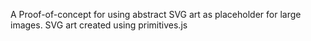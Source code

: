 A Proof-of-concept for using abstract SVG art as placeholder for large images. SVG art created using primitives.js
